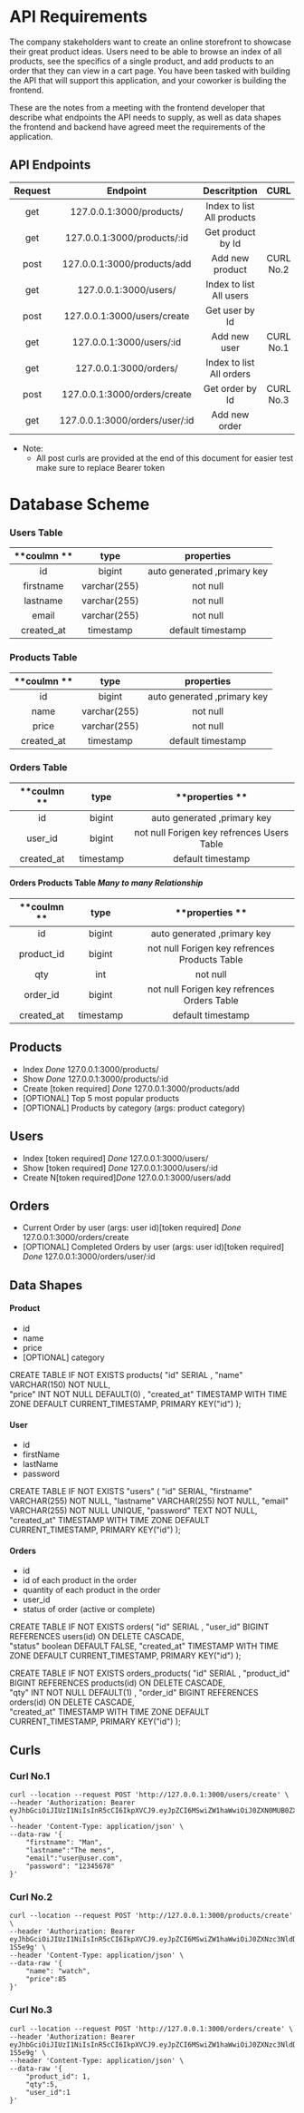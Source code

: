 # API Requirements
The company stakeholders want to create an online storefront to showcase their great product ideas. Users need to be able to browse an index of all products, see the specifics of a single product, and add products to an order that they can view in a cart page. You have been tasked with building the API that will support this application, and your coworker is building the frontend.

These are the notes from a meeting with the frontend developer that describe what endpoints the API needs to supply, as well as data shapes the frontend and backend have agreed meet the requirements of the application. 

## API Endpoints

| **Request** | **Endpoint**                   | **Descritption**           | **CURL**  |
|:-----------:|:------------------------------:|:--------------------------:|:---------:|
| get         | 127.0.0.1:3000/products/       | Index to list All products |           |
| get         | 127.0.0.1:3000/products/:id    | Get product by Id          |           |
| post        | 127.0.0.1:3000/products/add    | Add new product            | CURL No.2 |
| get         | 127.0.0.1:3000/users/          | Index to list All users    |           |
| post        | 127.0.0.1:3000/users/create    | Get user by Id             |           |
| get         | 127.0.0.1:3000/users/:id       | Add new user               | CURL No.1 |
| get         | 127.0.0.1:3000/orders/         | Index to list All orders   |           |
| post        | 127.0.0.1:3000/orders/create   | Get order by Id            | CURL No.3 |
| get         | 127.0.0.1:3000/orders/user/:id | Add new order              |           |

- Note: 
  -  All post curls are provided at the end of this document for easier test make sure to replace Bearer token

# Database Scheme

### Users Table 

| **coulmn ** | **type**     | **properties**              |
|:-----------:|:------------:|:---------------------------:|
| id          | bigint       | auto generated ,primary key |
| firstname   | varchar(255) | not null                    |
| lastname    | varchar(255) | not null                    |
| email       | varchar(255) | not null                    |
| created_at  | timestamp    | default timestamp           |

### Products Table 

| **coulmn ** | **type**     | **properties**              |
|:-----------:|:------------:|:---------------------------:|
| id          | bigint       | auto generated ,primary key |
| name        | varchar(255) | not null                    |
| price       | varchar(255) | not null                    |
| created_at  | timestamp    | default timestamp           |

### Orders Table 

| **coulmn ** | **type**  | **properties **                              |
|:-----------:|:---------:|:--------------------------------------------:|
| id          | bigint    | auto generated ,primary key                  |
| user_id     | bigint    | not null Forigen key refrences Users Table   |
| created_at  | timestamp | default timestamp                            |

#### Orders Products Table *Many to many Relationship*

| **coulmn ** | **type**  | **properties **                                 |
|:-----------:|:---------:|:-----------------------------------------------:|
| id          | bigint    | auto generated ,primary key                     |
| product_id  | bigint    | not null Forigen key refrences Products Table   |
| qty         | int       | not null                                        |
| order_id    | bigint    | not null Forigen key refrences Orders Table     |
| created_at  | timestamp | default timestamp                               |




## Products
- Index *Done* 127.0.0.1:3000/products/
- Show *Done* 127.0.0.1:3000/products/:id
- Create [token required] *Done* 127.0.0.1:3000/products/add
- [OPTIONAL] Top 5 most popular products 
- [OPTIONAL] Products by category (args: product category)

## Users
- Index [token required] *Done* 127.0.0.1:3000/users/
- Show [token required] *Done* 127.0.0.1:3000/users/:id
- Create N[token required]*Done* 127.0.0.1:3000/users/add

## Orders
- Current Order by user (args: user id)[token required] *Done* 127.0.0.1:3000/orders/create
- [OPTIONAL] Completed Orders by user (args: user id)[token required] *Done* 127.0.0.1:3000/orders/user/:id

## Data Shapes
#### Product
-  id
- name
- price
- [OPTIONAL] category

CREATE TABLE IF NOT EXISTS  products(
"id" SERIAL , 
"name" VARCHAR(150) NOT NULL,  
"price" INT NOT NULL DEFAULT(0) , 
"created_at" TIMESTAMP WITH TIME ZONE DEFAULT CURRENT_TIMESTAMP,
PRIMARY KEY("id")
);
#### User
- id
- firstName
- lastName
- password

CREATE TABLE IF NOT EXISTS "users" (
  "id" SERIAL,
  "firstname" VARCHAR(255) NOT NULL,
  "lastname" VARCHAR(255) NOT NULL,
  "email" VARCHAR(255) NOT NULL UNIQUE,
  "password" TEXT NOT NULL,
  "created_at" TIMESTAMP WITH TIME ZONE DEFAULT CURRENT_TIMESTAMP,
  PRIMARY KEY("id")
);





#### Orders
- id
- id of each product in the order
- quantity of each product in the order
- user_id
- status of order (active or complete)

CREATE TABLE IF NOT EXISTS  orders(
"id" SERIAL ,
"user_id" BIGINT REFERENCES users(id) ON DELETE CASCADE,  
"status" boolean DEFAULT FALSE,
"created_at" TIMESTAMP WITH TIME ZONE DEFAULT CURRENT_TIMESTAMP,
PRIMARY KEY("id")
);


CREATE TABLE IF NOT EXISTS  orders_products(
"id" SERIAL , 
"product_id" BIGINT REFERENCES products(id) ON DELETE CASCADE,  
"qty" INT NOT NULL DEFAULT(1) , 
"order_id" BIGINT REFERENCES orders(id) ON DELETE CASCADE,  
"created_at" TIMESTAMP WITH TIME ZONE DEFAULT CURRENT_TIMESTAMP,
PRIMARY KEY("id")
);



## Curls 


### Curl No.1 

```
curl --location --request POST 'http://127.0.0.1:3000/users/create' \
--header 'Authorization: Bearer eyJhbGciOiJIUzI1NiIsInR5cCI6IkpXVCJ9.eyJpZCI6MSwiZW1haWwiOiJ0ZXN0MUB0ZXN0LmNvbSIsImlhdCI6MTY2ODI2NDgxN30.zRouMqVD26qh28NyI6XS_aX3rZJuOiJ4IZdP6pNwtUg' \
--header 'Content-Type: application/json' \
--data-raw '{
    "firstname": "Man",
    "lastname":"The mens",
    "email":"user@user.com",
    "password": "12345678"
}'

```


### Curl No.2 

```
curl --location --request POST 'http://127.0.0.1:3000/products/create' \
--header 'Authorization: Bearer eyJhbGciOiJIUzI1NiIsInR5cCI6IkpXVCJ9.eyJpZCI6MSwiZW1haWwiOiJ0ZXNzc3NldDFAdGVzdC5jb20iLCJpYXQiOjE2Njg1MzIxODR9.Nz3A6lDwLv8jbub248YACzSxBBv0ZK_11M3i-1S5e9g' \
--header 'Content-Type: application/json' \
--data-raw '{
    "name": "watch",
    "price":85
}'

```

### Curl No.3 

```
curl --location --request POST 'http://127.0.0.1:3000/orders/create' \
--header 'Authorization: Bearer eyJhbGciOiJIUzI1NiIsInR5cCI6IkpXVCJ9.eyJpZCI6MSwiZW1haWwiOiJ0ZXNzc3NldDFAdGVzdC5jb20iLCJpYXQiOjE2Njg1MzIxODR9.Nz3A6lDwLv8jbub248YACzSxBBv0ZK_11M3i-1S5e9g' \
--header 'Content-Type: application/json' \
--data-raw '{
    "product_id": 1,
    "qty":5,
    "user_id":1
}'

```
